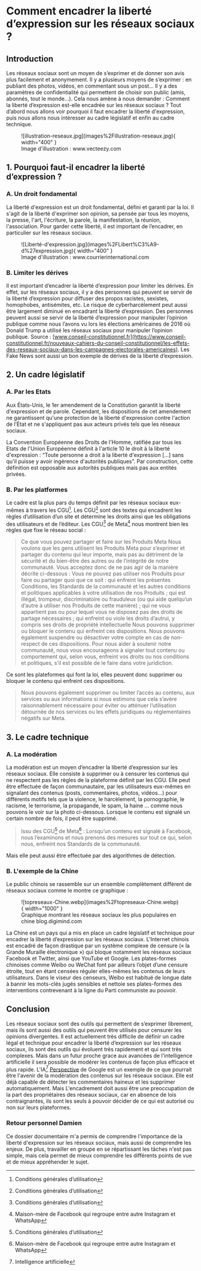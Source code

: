 # Comment encadrer la liberté d’expression sur les réseaux sociaux ?

## Introduction

Les réseaux sociaux sont un moyen de s’exprimer et de donner son avis plus facilement et anonymement. Il y a plusieurs moyens de s’exprimer : en publiant des photos, vidéos, en commentant sous un post… Il y a des paramètres de confidentialité qui permettent de choisir son public (amis, abonnés, tout le monde…).
Cela nous amène à nous demander : Comment la liberté d’expression est-elle encadrée sur les réseaux sociaux ?
Tout d’abord nous allons voir pourquoi il faut encadrer la liberté d'expression, puis nous allons nous intéresser au cadre législatif et enfin au cadre technique.

<figure markdown>
  ![illustration-reseaux.jpg](images%2Fillustration-reseaux.jpg){ width="400" }
  <figcaption>Image d'illustration : www.vecteezy.com</figcaption>
</figure>

## 1. Pourquoi faut-il encadrer la liberté d’expression ?

### A. Un droit fondamental

La liberté d'expression est un droit fondamental, défini et garanti par la loi.
Il s'agit de la liberté d'exprimer son opinion, sa pensée par tous les moyens, la presse, l'art, l'écriture, la parole, la manifestation, la réunion, l'association. 
Pour garder cette liberté, il est important de l’encadrer, en particulier sur les réseaux sociaux.

<figure markdown>
  ![Liberté-d'expression.jpg](images%2FLibert%C3%A9-d%27expression.jpg){ width="400" }
  <figcaption>Image d'illustration : www.courrierinternational.com</figcaption>
</figure>

### B. Limiter les dérives

Il est important d’encadrer la liberté d’expression pour limiter les dérives.
En effet, sur les réseaux sociaux, il y a des personnes qui peuvent se servir de la liberté d’expression pour diffuser des propos racistes, sexistes, homophobes, antisémites, etc.
Le risque de cyberharcèlement peut aussi être largement diminué en encadrant la liberté d’expression.
Des personnes peuvent aussi se servir de la liberté d’expression pour manipuler l’opinion publique comme nous l’avons vu lors les élections américaines de 2016 où Donald Trump a utilisé les réseaux sociaux pour manipuler l’opinion publique. Source : [www.conseil-constitutionnel.fr](https://www.conseil-constitutionnel.fr/nouveaux-cahiers-du-conseil-constitutionnel/les-effets-des-reseaux-sociaux-dans-les-campagnes-electorales-americaines).
Les Fake News sont aussi un bon exemple de dérives de la liberté d’expression.

## 2. Un cadre législatif

### A. Par les Etats
Aux États-Unis, le 1er amendement de la Constitution garantit la liberté d'expression et de parole. Cependant, les dispositions de cet amendement ne garantissent qu'une protection de la liberté d'expression contre l'action de l’État et ne s'appliquent pas aux acteurs privés tels que les réseaux sociaux.

La Convention Européenne des Droits de l'Homme, ratifiée par tous les Etats de l'Union Européenne définit à l'article 10 le droit à la liberté d'expression : “Toute personne a droit à la liberté d'expression […] sans qu'il puisse y avoir ingérence d'autorités publiques”. Par construction, cette définition est opposable aux autorités publiques mais pas aux entités privées.

### B. Par les platformes

Le cadre est la plus pars du temps définit par les réseaux sociaux eux-mêmes à travers les CGU[^1].
Les CGU[^1] sont des textes qui encadrent les règles d’utilisation d’un site et détermine les droits ainsi que les obligations des utilisateurs et de l’éditeur. Les CGU[^1] de Meta[^2] nous montrent bien les règles que fixe le réseau social :

>Ce que vous pouvez partager et faire sur les Produits Meta
 Nous voulons que les gens utilisent les Produits Meta pour s’exprimer et partager du contenu qui leur importe, mais pas au détriment de la sécurité et du bien-être des autres ou de l’intégrité de notre communauté. Vous acceptez donc de ne pas agir de la manière décrite ci-dessous :
 Vous ne pouvez pas utiliser nos Produits pour faire ou partager quoi que ce soit :
 qui enfreint les présentes Conditions, les Standards de la communauté et les autres conditions et politiques applicables à votre utilisation de nos Produits ;
 qui est illégal, trompeur, discriminatoire ou frauduleux (ou qui aide quelqu’un d’autre à utiliser nos Produits de cette manière) ;
 qui ne vous appartient pas ou pour lequel vous ne disposez pas des droits de partage nécessaires ;
 qui enfreint ou viole les droits d’autrui, y compris ses droits de propriété intellectuelle
 Nous pouvons supprimer ou bloquer le contenu qui enfreint ces dispositions. Nous pouvons également suspendre ou désactiver votre compte en cas de non-respect de ces dispositions.
 Pour nous aider à soutenir notre communauté, nous vous encourageons à signaler tout contenu ou comportement qui, selon vous, enfreint vos droits ou nos conditions et politiques, s’il est possible de le faire dans votre juridiction.

Ce sont les plateformes qui font la loi, elles peuvent donc supprimer ou bloquer le contenu qui enfreint ces dispositions.

> Nous pouvons également supprimer ou limiter l’accès au contenu, aux services ou aux informations si nous estimons que cela s’avère raisonnablement nécessaire pour éviter ou atténuer l’utilisation détournée de nos services ou les effets juridiques ou réglementaires négatifs sur Meta.
## 3. Le cadre technique

### A. La modération

La modération est un moyen d’encadrer la liberté d’expression sur les réseaux sociaux. Elle consiste à supprimer ou à censurer les contenus qui ne respectent pas les règles de la plateforme définit par les CGU.
Elle peut être effectuée de façon communautaire, par les utilisateurs eux-mêmes en signalant des contenus (posts, commentaires, photos, vidéos…) pour différents motifs tels que la violence, le harcèlement, la pornographie, le racisme, le terrorisme, la propagande, le spam, la haine ... comme nous pouvons le voir sur la photo ci-dessous.
Lorsque le contenu est signalé un certain nombre de fois, il peut être supprimé.

>Issu des CGU[^1] de Meta[^2] :
>Lorsqu’un contenu est signalé à Facebook, nous l’examinons et nous prenons des mesures sur tout ce qui, selon nous, enfreint nos Standards de la communauté.

Mais elle peut aussi être effectuée par des algorithmes de détection.

### B. L'exemple de la Chine

Le public chinois se rassemble sur un ensemble complètement différent de réseaux sociaux comme le montre ce graphique :
<figure markdown>
  ![topreseaux-Chine.webp](images%2Ftopreseaux-Chine.webp){ width="1000" }
  <figcaption>Graphique montrant les réseaux sociaux les plus populaires en chine blog.digimind.com</figcaption>
</figure>
La Chine est un pays qui a mis en place un cadre législatif et technique pour encadrer la liberté d’expression sur les réseaux sociaux.
L’Internet chinois est encadré de façon drastique par un système complexe de censure (« la Grande Muraille électronique ») qui bloque notamment les réseaux sociaux Facebook et Twitter, ainsi que YouTube et Google.
Les plates-formes chinoises comme Weibo ou WeChat font par ailleurs l’objet d’une censure étroite, tout en étant censées réguler elles-mêmes les contenus de leurs utilisateurs.
Dans le viseur des censeurs, Weibo est habitué de longue date à bannir les mots-clés jugés sensibles et nettoie ses plates-formes des interventions contrevenant à la ligne du Parti communiste au pouvoir.

## Conclusion

Les réseaux sociaux sont des outils qui permettent de s’exprimer librement, mais ils sont aussi des outils qui peuvent être utilisés pour censurer les opinions divergentes.
Il est actuellement très difficile de définir un cadre légal et technique pour encadrer la liberté d’expression sur les réseaux sociaux, ils sont des outils qui évoluent très rapidement et qui sont très complexes.
Mais dans un futur proche grace aux avancées de l'intelligence artificielle il sera possible de modérer les contenus de façon plus efficace et plus rapide.
L'IA[^3] [Perspective](https://perspectiveapi.com) de Google est un exemple de ce que pourrait être l'avenir de la modération des contenus sur les réseaux sociaux.
Elle est déjà capable de détecter les commentaires haineux et les supprimer automatiquement.
Mais L'encadrement doit aussi être une preoccupation de la part des propriétaires des réseaux sociaux, car en absence de lois contraignantes, ils sont les seuls à pouvoir décider de ce qui est autorisé ou non sur leurs plateformes.

### Retour personnel Damien

Ce dossier documentaire m'a permis de comprendre l'importance de la liberté d'expression sur les réseaux sociaux, mais aussi de comprendre les enjeux.
De plus, travailler en groupe en se répartissant les tâches n'est pas simple, mais cela permet de mieux comprendre les différents points de vue et de mieux appréhender le sujet.


[^1]: Conditions générales d’utilisation
[^2]: Maison-mère de Facebook qui regroupe entre autre Instagram et WhatsApp
[^3]: Intelligence artificielle
